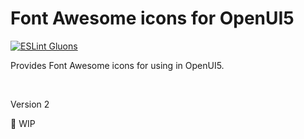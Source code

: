 # Font Awesome icons for OpenUI5
[![ESLint Gluons](https://img.shields.io/badge/code%20style-gluons-9C27B0.svg?style=flat-square)](https://github.com/gluons/eslint-config-gluons)

Provides Font Awesome icons for using in OpenUI5.

<br>

Version 2

🚧 WIP
